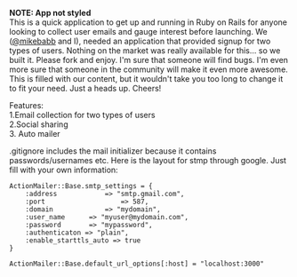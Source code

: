 <b>NOTE: App not styled</b><br />
This is a quick application to get up and running in Ruby on Rails for anyone looking to collect user emails and gauge interest before launching. We ([@mikebabb](http://github.com/mikebabb) and I), needed an application that provided signup for two types of users. Nothing on the market was really available for this… so we built it. Please fork and enjoy. I'm sure that someone will find bugs. I'm even more sure that someone in the community will make it even more awesome. This is filled with our content, but it wouldn't take you too long to change it to fit your need. Just a heads up. 
Cheers!

Features: <br />
1.Email collection for two types of users <br />
2.Social sharing <br />
3. Auto mailer <br />

.gitignore includes the mail initializer because it contains passwords/usernames etc. Here is the layout for stmp through google. Just fill with your own information:

<pre><code>ActionMailer::Base.smtp_settings = {
	:address			=> "smtp.gmail.com",
	:port					=> 587,
	:domain 			=> "mydomain",
	:user_name 		=> "myuser@mydomain.com",
	:password 		=> "mypassword",
	:authenticaton => "plain",
	:enable_starttls_auto => true
}

ActionMailer::Base.default_url_options[:host] = "localhost:3000"</code></pre>
